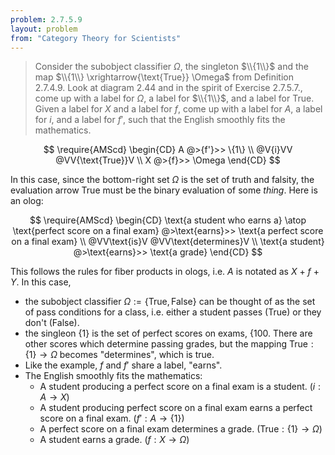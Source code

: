 ```yaml
---
problem: 2.7.5.9 
layout: problem
from: "Category Theory for Scientists"
---
```


> Consider the subobject classifier $\Omega$, the singleton $\\{1\\}$ and the
> map $\\{1\\} \xrightarrow{\text{True}} \Omega$ from Definition 2.7.4.9. Look
> at diagram 2.44 and in the spirit of Exercise 2.7.5.7., come up with a label
> for $\Omega$, a label for $\\{1\\}$, and a label for $\text{True}$. Given a
> label for $X$ and a label for $f$, come up with a label for $A$, a label for
> $i$, and a label for $f'$, such that the English smoothly fits the
> mathematics.

$$
\require{AMScd}
\begin{CD}
A @>{f'}>> \{1\} \\
@V{i}VV @VV{\text{True}}V \\
X @>{f}>> \Omega
\end{CD}
$$

In this case, since the bottom-right set $\Omega$ is the set of truth and
falsity, the evaluation arrow $\text{True}$ must be the binary evaluation of
some _thing_. Here is an olog:

$$
\require{AMScd}
\begin{CD}
\text{a student who earns a} \atop \text{perfect score on a final exam} @>\text{earns}>> \text{a perfect score on a final exam} \\
@VV\text{is}V @VV\text{determines}V \\
\text{a student} @>\text{earns}>> \text{a grade}
\end{CD}
$$

This follows the rules for fiber products in ologs, i.e. $A$ is notated as $X$ +
$f$ + $Y$. In this case, 

 - the subobject classifier $\Omega := \{\text{True}, \text{False}\}$ can be
   thought of as the set of pass conditions for a class, i.e. either a student
   passes ($\text{True}$) or they don't ($\text{False}$).
 - the singleon $\{1\}$ is the set of perfect scores on exams, $\{100%\}$. There
   are other scores which determine passing grades, but the mapping
   $\text{True}: \{1\}\to\Omega$ becomes "determines", which is true.
 - Like the example, $f$ and $f'$ share a label, "earns".
 - The English smoothly fits the mathematics: 
   - A student producing a perfect score on a final exam is a student. ($i: A\to
     X$)
   - A student producing  perfect score on a final exam earns a perfect score on
     a final exam. ($f': A\to\{1\}$)
   - A perfect score on a final exam determines a grade.
     ($\text{True}:\{1\}\to\Omega$)
   - A student earns a grade. ($f: X\to\Omega$)
